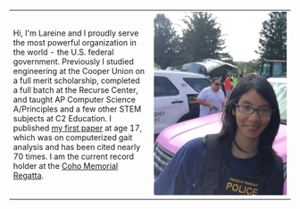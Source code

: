 <div class="padded">
	<table>
		<tr class="body-table">
			<td width="50%" style="border:none" class="bio">Hi, I'm Lareine and I proudly serve the most powerful organization in the world - the U.S. federal government. Previously I studied engineering at the Cooper Union on a full merit scholarship, completed a full batch at the Recurse Center, and taught AP Computer Science A/Principles and a few other STEM subjects at C2 Education. I published <a href="files/neumann2009.pdf">my first paper</a> at age 17, which was on computerized gait analysis and has been cited nearly 70 times. I am the current record holder at the <a href="https://en.everybodywiki.com/Coho_Memorial_Regatta">Coho Memorial Regatta</a>.</td>
			<td width="50%" style="border:none"><img src="files/headshot.jpg" class="head-shot"></td>
		</tr>
	</table>
</div>
